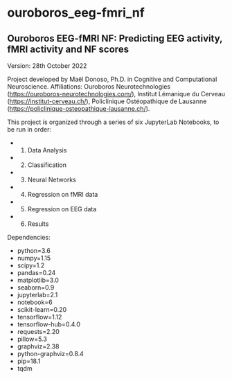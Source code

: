 # ouroboros_eeg-fmri_nf

## Ouroboros EEG-fMRI NF: Predicting EEG activity, fMRI activity and NF scores

Version: 28th October 2022

Project developed by Maël Donoso, Ph.D. in Cognitive and Computational Neuroscience. Affiliations: Ouroboros Neurotechnologies (https://ouroboros-neurotechnologies.com/), Institut Lémanique du Cerveau (https://institut-cerveau.ch/), Policlinique Ostéopathique de Lausanne (https://policlinique-osteopathique-lausanne.ch/). 

This project is organized through a series of six JupyterLab Notebooks, to be run in order:

- 01. Data Analysis
- 02. Classification
- 03. Neural Networks
- 04. Regression on fMRI data
- 05. Regression on EEG data
- 06. Results

Dependencies:

- python=3.6
- numpy=1.15
- scipy=1.2
- pandas=0.24
- matplotlib=3.0
- seaborn=0.9
- jupyterlab=2.1
- notebook=6
- scikit-learn=0.20
- tensorflow=1.12
- tensorflow-hub=0.4.0
- requests=2.20
- pillow=5.3
- graphviz=2.38
- python-graphviz=0.8.4
- pip=18.1
- tqdm
